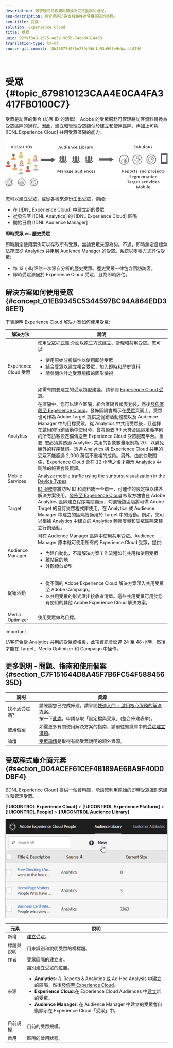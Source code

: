 ```yaml
---
description: 可管理將訪客資料轉換為受眾區隔的過程。
seo-description: 可管理將訪客資料轉換為受眾區隔的過程。
seo-title: 受眾
solution: Experience Cloud
title: 受眾
uuid: 92faf3a8-1375-4e32-905b-74cad48144d3
translation-type: tm+mt
source-git-commit: f8b48077d936e289d66c1a93a96fe9ebaa4f0136

---
```



# 受眾 {#topic_679810123CAA4E0CA4FA3417FB0100C7}

受眾是訪客的集合 (訪客 ID 的清單)。Adobe 的受眾服務可管理將訪客資料轉換為受眾區隔的過程。因此，建立和管理受眾類似於建立和使用區隔，再加上可與 [!DNL Experience Cloud] 共用受眾區隔的能力。

![](assets/audiences.png)

您可以建立受眾，或從各種來源衍生出受眾，例如:

* 在 [!DNL Experience Cloud] 中建立新的受眾
* 從發佈至 [!DNL Analytics] 的 [!DNL Experience Cloud] 區隔
* 開始日期 [!DNL Audience Manager]

**即時受眾 vs. 歷史受眾**

即時鎖定使用案例可以存取所有受眾，無論受眾來源為何。不過，即時鎖定目標無法存取從 Analytics 共用到 Audience Manager 的受眾。系統以兩種方式評估受眾:

* 每 12 小時評估一次源自分析的歷史受眾。歷史受眾一律包含回訪訪客。
* 即時受眾源自於 Experience Cloud 受眾，且為即時評估。


## 解決方案如何使用受眾 {#concept_01EB9345C5344597BC94A864EDD38EE1}

下表說明 Experience Cloud 解決方案如何使用受眾:

| 解決方法 | 說明 |
|--- |--- |
| Experience Cloud 受眾 | 使用[受眾程式庫](../audience-library/audience-library.md) 介面以原生方式建立、管理和共用受眾。您可以:<ul><li>使用原始分析屬性以使用即時受眾</li><li>結合受眾以建立複合受眾，加入即時和歷史資料</li><li>請參閱估計之受眾規模的圖形檢視</li></ul><br>如需有關要建立的受眾類型建議，請參閱 [Experience Cloud 受眾](https://helpx.adobe.com/marketing-cloud-core/kb/People/Audience-Creation-Options.html)。 |
| Analytics | 在區隔中，您可以建立區隔，組合區隔與報表套裝，然後[發佈區段至 Experience Cloud](../audience-library/audience-library.md)。發佈區隔會顯示在[受眾](../audience-library/audience-library.md)頁面上。受眾也可作為 Adobe Target 提供之促銷活動體驗以及 Audience Manager 中的目標受眾。從 Analytics 中共用受眾後，且選擇在啟用的行銷活動中使用時，會將過去 90 天符合區隔定義準則的所有訪客設定檔傳送至 Experience Cloud 受眾服務平台。重要: 您必須將透過 Analytics 共用的對象數量限制為 20，以避免額外的程序延誤。透過 Analytics 與 Experience Cloud 共用的受眾不能超過 2,000 萬個不重複的成員。另外，由於快取關係，Experience Cloud 會在 12 小時之後才顯示 Analytics 中刪除的報表套裝資訊。 |
| Mobile Services | Analyze mobile traffic using the sunburst visualization in the [Device Types](https://marketing.adobe.com/resources/help/en_US/mobile/?f=reports_devices). |
| Target | [ID 服務](https://marketing.adobe.com/resources/help/en_US/mcvid/)會將訪客 ID 和資料統一至單一、可運作的設定檔以供各解決方案使用。[發佈至 Experience Cloud](../audience-library/audience-library.md) 核取方塊會在 Adobe Analytics 區隔建立程序期間顯示，勾選後該區隔將可供 Adobe Target 的自訂受眾程式庫使用。在 Analytics 或 Audience Manager 中建立的區隔皆適用於 Target 中的活動。例如，您可以根據 Analytics 中建立的 Analytics 轉換度量和受眾區隔來建立行銷活動。 |
| Audience Manager | 可在 Audience Manager 區隔中使用共用受眾。Audience Manager 原本就可使用所有的 Experience Cloud 受眾，提供:<ul><li>內建自動化，不論解決方案工作流程如何共用和使用受眾</li><li>離站目的地</li><li>外觀類似塑型</li></ul> |
| 促銷活動 | <ul><li>從不同的 Adobe Experience Cloud 解決方案匯入共用受眾至 Adobe Campaign。</li><li>以共用受眾的形式匯出接收者清單。這些共用受眾可用於您有使用的其他 Adobe Experience Cloud 解決方案。</li></ul> |
| Media Optimizer | 使用受眾做為目標。 |


>[!IMPORTANT]
>
>訪客符合從 Analytics 共用的受眾資格後，此項資訊會延遲 24 至 48 小時，然後才能在 Target、Media Optimizer 和 Campaign 中操作。

## 更多說明 - 問題、指南和使用個案 {#section_C7F151644D8A45F7B6FC54F58845635D}


| 說明 | 資源 |
|--- |--- |
| 找不到受眾嗎? | 請確認您已完成佈建。請參閱[快速入門 - 啟用核心服務的解決方案](../core-services/core-services.md)。<br>按一下[此處](https://www.adobe.com/go/audiences)，申請存取「設定檔與受眾」(整合佈建表單)。 |
| 使用個案 | 如需更多有關使用解決方案的指南，請前往知識庫中的[受眾建立選項](https://helpx.adobe.com/marketing-cloud-core/kb/People/Audience-Creation-Options.html)。 |
| 論壇 | [受眾論壇](https://forums.adobe.com/community/experience-cloud/platform/core-services/people-service/audiences)是取得有關受眾說明的額外資源。 |


## 受眾程式庫介面元素 {#section_D04ACEF61CEF4B189AE6BA9F40D0DBF4}

[!DNL Experience Cloud] 提供一個資料庫，能讓您利用原始的即時受眾識別來建立和管理受眾。

**[!UICONTROL Experience Cloud]** &gt; **[!UICONTROL Experience Platform]** &gt; **[!UICONTROL People]** &gt; **[!UICONTROL Audience Library]**

![](assets/audience_library.png)

| 元素 | 說明 |
|--- |--- |
| 新增 | [建立受眾](../audience-library/audience-library.md)。 |
| 標題與說明 | 用來識別和說明受眾的欄標題。 |
| 作者 | 受眾區隔的建立者。 |
| 來源 | 識別建立受眾的位置。<ul><li>**Analytics:** 在 Reports &amp; Analytics 或 Ad Hoc Analysis 中建立的區隔，然後[發佈至 Experience Cloud](../audience-library/audience-library.md)。</li><li>**Experience Cloud:**&#x200B;在 Experience Cloud Audiences 中[建立](../audience-library/audience-library.md)新的受眾。</li><li>**Audience Manager:** 在 Audience Manager 中建立的受眾會自動顯示在 Experience Cloud「受眾」中。</li></ul> |
| 目前規模 | 目前的受眾規模。 |
| 啟用 | 區隔的啟用狀態。 |
